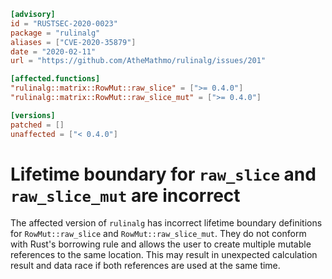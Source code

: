 ```toml
[advisory]
id = "RUSTSEC-2020-0023"
package = "rulinalg"
aliases = ["CVE-2020-35879"]
date = "2020-02-11"
url = "https://github.com/AtheMathmo/rulinalg/issues/201"

[affected.functions]
"rulinalg::matrix::RowMut::raw_slice" = [">= 0.4.0"]
"rulinalg::matrix::RowMut::raw_slice_mut" = [">= 0.4.0"]

[versions]
patched = []
unaffected = ["< 0.4.0"]
```

# Lifetime boundary for `raw_slice` and `raw_slice_mut` are incorrect

The affected version of `rulinalg` has incorrect lifetime boundary definitions
for `RowMut::raw_slice` and `RowMut::raw_slice_mut`. They do not conform with
Rust's borrowing rule and allows the user to create multiple mutable references
to the same location. This may result in unexpected calculation result and data
race if both references are used at the same time.
